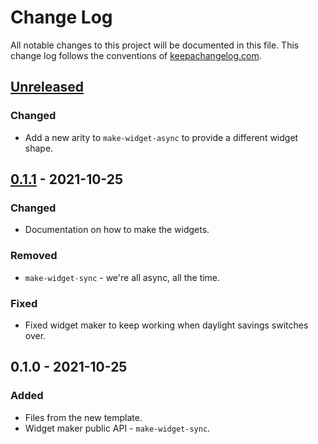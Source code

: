 # Change Log
All notable changes to this project will be documented in this file. This change log follows the conventions of [keepachangelog.com](http://keepachangelog.com/).

## [Unreleased]
### Changed
- Add a new arity to `make-widget-async` to provide a different widget shape.

## [0.1.1] - 2021-10-25
### Changed
- Documentation on how to make the widgets.

### Removed
- `make-widget-sync` - we're all async, all the time.

### Fixed
- Fixed widget maker to keep working when daylight savings switches over.

## 0.1.0 - 2021-10-25
### Added
- Files from the new template.
- Widget maker public API - `make-widget-sync`.

[Unreleased]: https://sourcehost.site/your-name/asdasd/compare/0.1.1...HEAD
[0.1.1]: https://sourcehost.site/your-name/asdasd/compare/0.1.0...0.1.1
